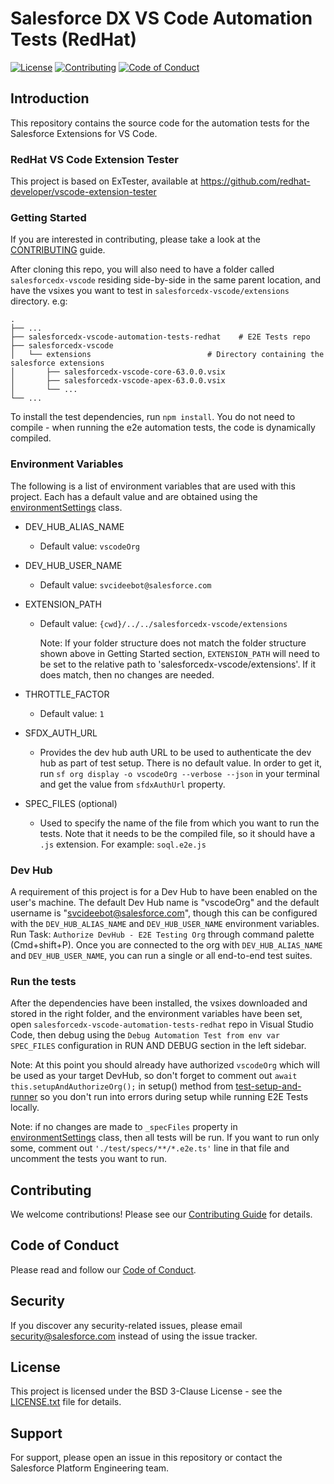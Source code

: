# Salesforce DX VS Code Automation Tests (RedHat)

[![License](https://img.shields.io/badge/License-BSD%203--Clause-blue.svg)](LICENSE.txt)
[![Contributing](https://img.shields.io/badge/Contributing-Guidelines-blue.svg)](CONTRIBUTING.md)
[![Code of Conduct](https://img.shields.io/badge/Code%20of%20Conduct-v1.4-blue.svg)](CODE_OF_CONDUCT.md)

## Introduction

This repository contains the source code for the automation tests for the Salesforce Extensions for VS Code.

### RedHat VS Code Extension Tester

This project is based on ExTester, available at https://github.com/redhat-developer/vscode-extension-tester

### Getting Started

If you are interested in contributing, please take a look at the [CONTRIBUTING](CONTRIBUTING.md) guide.

After cloning this repo, you will also need to have a folder called `salesforcedx-vscode` residing side-by-side in the same parent location, and have the vsixes you want to test in `salesforcedx-vscode/extensions` directory. e.g:

```
.
├── ...
├── salesforcedx-vscode-automation-tests-redhat    # E2E Tests repo
├── salesforcedx-vscode
│   └── extensions                          # Directory containing the salesforce extensions
│       ├── salesforcedx-vscode-core-63.0.0.vsix
│       ├── salesforcedx-vscode-apex-63.0.0.vsix
│       └── ...
└── ...
```

To install the test dependencies, run `npm install`. You do not need to compile - when running the e2e automation tests, the code is dynamically compiled.

### Environment Variables

The following is a list of environment variables that are used with this project. Each has a default value and are obtained using the [environmentSettings](test/environmentSettings.ts) class.

- DEV_HUB_ALIAS_NAME

  - Default value: `vscodeOrg`

- DEV_HUB_USER_NAME

  - Default value: `svcideebot@salesforce.com`

- EXTENSION_PATH

  - Default value: `{cwd}/../../salesforcedx-vscode/extensions`

    Note: If your folder structure does not match the folder structure shown above in Getting Started section, `EXTENSION_PATH` will need to be set to the relative path to 'salesforcedx-vscode/extensions'. If it does match, then no changes are needed.

- THROTTLE_FACTOR

  - Default value: `1`

- SFDX_AUTH_URL

  - Provides the dev hub auth URL to be used to authenticate the dev hub as part of test setup. There is no default value. In order to get it, run `sf org display -o vscodeOrg --verbose --json` in your terminal and get the value from `sfdxAuthUrl` property.

- SPEC_FILES (optional)

  - Used to specify the name of the file from which you want to run the tests. Note that it needs to be the compiled file, so it should have a `.js` extension. For example: `soql.e2e.js`

### Dev Hub

A requirement of this project is for a Dev Hub to have been enabled on the user's machine. The default Dev Hub name is "vscodeOrg" and the default username is "svcideebot@salesforce.com", though this can be configured with the `DEV_HUB_ALIAS_NAME` and `DEV_HUB_USER_NAME` environment variables.
Run Task: `Authorize DevHub - E2E Testing Org` through command palette (Cmd+shift+P).
Once you are connected to the org with `DEV_HUB_ALIAS_NAME` and `DEV_HUB_USER_NAME`, you can run a single or all end-to-end test suites.

### Run the tests

After the dependencies have been installed, the vsixes downloaded and stored in the right folder, and the environment variables have been set, open `salesforcedx-vscode-automation-tests-redhat` repo in Visual Studio Code, then debug using the `Debug Automation Test from env var SPEC_FILES` configuration in RUN AND DEBUG section in the left sidebar.

Note: At this point you should already have authorized `vscodeOrg` which will be used as your target DevHub, so don't forget to comment out `await this.setupAndAuthorizeOrg();` in setup() method from [test-setup-and-runner](test/test-setup-and-runner.ts) so you don't run into errors during setup while running E2E Tests locally.

Note: if no changes are made to `_specFiles` property in [environmentSettings](test/environmentSettings.ts) class, then all tests will be run. If you want to run only some, comment out `'./test/specs/**/*.e2e.ts'` line in that file and uncomment the tests you want to run.

## Contributing

We welcome contributions! Please see our [Contributing Guide](CONTRIBUTING.md) for details.

## Code of Conduct

Please read and follow our [Code of Conduct](CODE_OF_CONDUCT.md).

## Security

If you discover any security-related issues, please email security@salesforce.com instead of using the issue tracker.

## License

This project is licensed under the BSD 3-Clause License - see the [LICENSE.txt](LICENSE.txt) file for details.

## Support

For support, please open an issue in this repository or contact the Salesforce Platform Engineering team.
